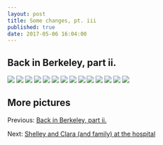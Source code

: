 ```yaml
---
layout: post
title: Some changes, pt. iii
published: true
date: 2017-05-06 16:04:00
---
```


## Back in Berkeley, part ii.

![](https://s26.postimg.org/5blp0wgkp/DSCF7874.jpg)
![](https://s26.postimg.org/nfoplje95/DSCF8004.jpg)
![](https://s26.postimg.org/eyp7am9k9/DSCF8017.jpg)
![](https://s26.postimg.org/4pwq4slih/DSCF8026.jpg)
![](https://s26.postimg.org/7y17hu7s9/DSCF8035.jpg)
![](https://s26.postimg.org/4fp7lg6w9/DSCF8074.jpg)
![](https://s26.postimg.org/3rgd2i86h/DSCF8079.jpg)
![](https://s26.postimg.org/wid6ske09/DSCF8089.jpg)
![](https://s26.postimg.org/fvvmjhl2h/DSCF8099.jpg)
![](https://s26.postimg.org/rm9k0vdux/DSCF8108.jpg)
![](https://s26.postimg.org/rno38152h/DSCF8129.jpg)
![](https://s26.postimg.org/oi3hhtmg9/DSCF8137.jpg)
![](https://s26.postimg.org/nh38sp5gp/DSCF8149.jpg)
![](https://s26.postimg.org/o7vyyh7u1/DSCF8152.jpg)

## More pictures

Previous: [Back in Berkeley, part ii.](2017-05-06-some-changes-ii.md)

Next: [Shelley and Clara (and family) at the hospital](2017-05-06-some-changes-iv.md)
